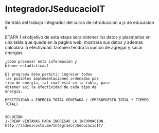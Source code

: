 # IntegradorJSeducacioIT
Se trata del trabajo integrador del curso de introduccion a js de educacion it.

ETAPA 1 
    el objetivo de esta etapa sera obtener los datos y plasmarlos en una tabla 
    que quede en la pagina web, mostrara sus datos y ademas calculara la efectividad.
    tambien tendra la opcion de agregar y sacar energias 

    ¿cómo procesar esta información y
    btener estadísticas?

    El programa debe permitir ingresar todas
    las posibles implementaciones ordenadas por
    tipo de energía, tal cual está en la tabla, para
    obtener así la efectividad de cada tipo de
    energía.

    EFECTIVIDAD = ENERGIA TOTAL GENERADA / (PRESUPUESTO TOTAL * TIEMPO TOTAL)
    

    SOLUCION 
    1-CREAR VENTANAS PARA INGRESAR LA INFORMACION. 
    http://tadeoacosta.me/IntegradorJSeducacioIT/